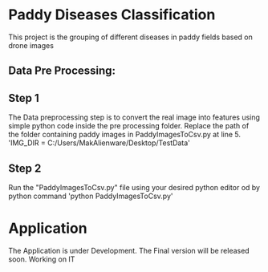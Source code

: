# Paddy Diseases Classification
This project is the grouping of different diseases in paddy fields based on drone images

## Data Pre Processing:
## Step 1
The Data preprocessing step is to convert the real image into features using simple python code inside the pre processing folder. Replace the path of the folder containing paddy images in PaddyImagesToCsv.py at line 5.
'IMG_DIR = C:/Users/MakAlienware/Desktop/TestData'

## Step 2
Run the "PaddyImagesToCsv.py" file using your desired python editor od by python command 'python PaddyImagesToCsv.py'

# Application

The Application is under Development. The Final version will be released soon. 
Working on IT
